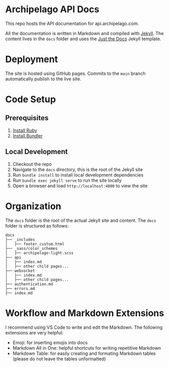 # Archipelago API Docs

This repo hosts the API documentation for api.archipelago.com.

All the documentation is written in Markdown and compiled with [Jekyll](https://jekyllrb.com/).
The content lives in the `docs` folder and uses the [Just the Docs](https://just-the-docs.github.io/just-the-docs/) Jekyll template.

# Deployment

The site is hosted using GitHub pages. Commits to the `main` branch automatically publish to the live site.

# Code Setup

## Prerequisites

1. [Install Ruby](https://www.ruby-lang.org/en/documentation/installation/)
1. [Install Bundler](https://bundler.io/)

## Local Development

1. Checkout the repo
1. Navigate to the `docs` directory, this is the root of the Jekyll site
1. Run `bundle install` to install local development dependencies
1. Run `bundle exec jekyll serve` to run the site locally
1. Open a browser and load `http://localhost:4000` to view the site

# Organization

The `docs` folder is the root of the actual Jekyll site and content. The `docs` folder is structured as follows:

```
docs
├── _includes
│   ├── footer_custom.html
├── _sass/color_schemes
│   ├── archipelago-light.scss
├── api
│   ├── index.md
│   ├── other child pages...
├── websocket
│   ├── index.md
│   ├── other child pages...
├── authentication.md
├── errors.md
├── index.md
```

# Workflow and Markdown Extensions

I recommend using VS Code to write and edit the Markdown. The following extensions are very helpful:
- Emoji: for inserting emojis into docs
- Markdown All in One: helpful shortcuts for writing repetitive Markdown
- Markdown Table: for easily creating and formating Markdown tables (please do not leave the tables unformatted)